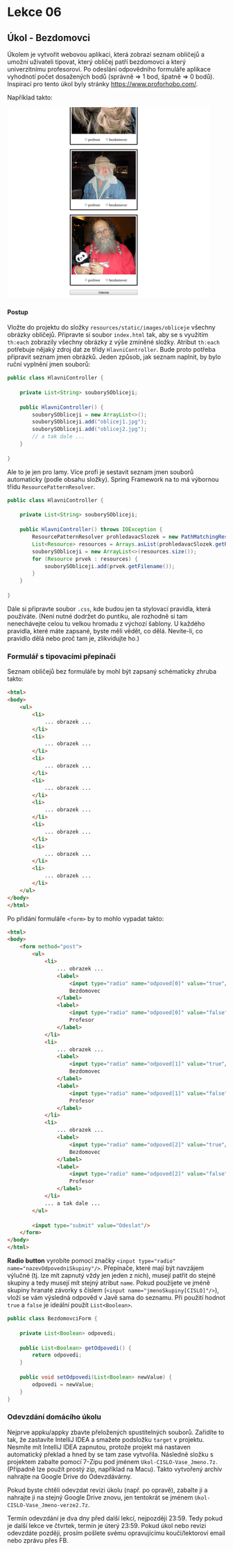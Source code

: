 Lekce 06
========

Úkol - Bezdomovci
-----------------

Úkolem je vytvořit webovou aplikaci, která zobrazí seznam obličejů a umožní uživateli tipovat,
který obličej patří bezdomovci a který univerzitnímu profesorovi.
Po odeslání odpovědního formuláře aplikace vyhodnotí počet dosažených bodů (správně => 1 bod, špatně => 0 bodů).
Inspirací pro tento úkol byly stránky <https://www.proforhobo.com/>.

Například takto:

![](img/ukol06-screenshot.png)




#### Postup

Vložte do projektu do složky `resources/static/images/obliceje` všechny obrázky obličejů.
Připravte si soubor `index.html` tak, aby se s využitím `th:each` zobrazily všechny obrázky z výše zmíněné složky.
Atribut `th:each` potřebuje nějaký zdroj dat ze třídy `HlavniController`.
Bude proto potřeba připravit seznam jmen obrázků.
Jeden způsob, jak seznam naplnit, by bylo ruční vyplnění jmen souborů:

~~~java
public class HlavniController {

    private List<String> souborySObliceji;

    public HlavniController() {
        souborySObliceji = new ArrayList<>();
        souborySObliceji.add("oblicej1.jpg");
        souborySObliceji.add("oblicej2.jpg");
        // a tak dale ...
    }

}
~~~

Ale to je jen pro lamy. Více profi je sestavit seznam jmen souborů automaticky (podle obsahu složky).
Spring Framework na to má výbornou třídu `ResourcePatternResolver`.

~~~java
public class HlavniController {

    private List<String> souborySObliceji;

    public HlavniController() throws IOException {
        ResourcePatternResolver prohledavacSlozek = new PathMatchingResourcePatternResolver();
        List<Resource> resources = Arrays.asList(prohledavacSlozek.getResources("classpath:/static/images/obliceje/*"));
        souborySObliceji = new ArrayList<>(resources.size());
        for (Resource prvek : resources) {
            souborySObliceji.add(prvek.getFilename());
        }
    }

}
~~~

Dále si připravte soubor `.css`, kde budou jen ta stylovací pravidla, která používáte.
(Není nutné dodržet do puntíku, ale rozhodně si tam nenechávejte celou tu velkou hromadu z výchozí šablony.
U každého pravidla, které máte zapsané, byste měli vědět, co dělá.
Nevíte-li, co pravidlo dělá nebo proč tam je, zlikvidujte ho.)



### Formulář s tipovacími přepínači

Seznam obličejů bez formuláře by mohl být zapsaný schématicky zhruba takto:
```html
<html>
<body>
    <ul>
        <li>
            ... obrazek ...
        </li>
        <li>
            ... obrazek ...
        </li>
        <li>
            ... obrazek ...
        </li>
        <li>
            ... obrazek ...
        </li>
        <li>
            ... obrazek ...
        </li>
        <li>
            ... obrazek ...
        </li>
        <li>
            ... obrazek ...
        </li>
        <li>
            ... obrazek ...
        </li>
    </ul>
</body>
</html>
```

Po přidání formuláře `<form>` by to mohlo vypadat takto:

```html
<html>
<body>
    <form method="post">
        <ul>
            <li>
                ... obrazek ...
                <label>
                    <input type="radio" name="odpoved[0]" value="true"/>
                    Bezdomovec
                </label>
                <label>
                    <input type="radio" name="odpoved[0]" value="false"/>
                    Profesor
                </label>
            </li>
            <li>
                ... obrazek ...
                <label>
                    <input type="radio" name="odpoved[1]" value="true"/>
                    Bezdomovec
                </label>
                <label>
                    <input type="radio" name="odpoved[1]" value="false"/>
                    Profesor
                </label>
            </li>
            <li>
                ... obrazek ...
                <label>
                    <input type="radio" name="odpoved[2]" value="true"/>
                    Bezdomovec
                </label>
                <label>
                    <input type="radio" name="odpoved[2]" value="false"/>
                    Profesor
                </label>
            </li>
            ... a tak dale ...
        </ul>

        <input type="submit" value="Odeslat"/>
    </form>
</body>
</html>
```

**Radio button** vyrobíte pomocí značky `<input type="radio" name="nazevOdpovedniSkupiny"/>`.
Přepínače, které mají být navzájem výlučné (tj. lze mít zapnutý vždy jen jeden z nich),
musejí patřit do stejné skupiny a tedy musejí mít stejný atribut `name`.
Pokud použijete ve jméně skupiny hranaté závorky s číslem (`<input name="jmenoSkupiny[CISLO]"/>`),
vloží se vám výsledná odpověd v Javě sama do seznamu. Při použití hodnot `true` a `false`
je ideální použít `List<Boolean>`.

~~~java
public class BezdomovciForm {

    private List<Boolean> odpovedi;

    public List<Boolean> getOdpovedi() {
        return odpovedi;
    }

    public void setOdpovedi(List<Boolean> newValue) {
        odpovedi = newValue;
    }
}
~~~


### Odevzdání domácího úkolu

Nejprve appku/appky zbavte přeložených spustitelných souborů. Zařídíte to tak,
že zastavíte IntelliJ IDEA a smažete podsložku `target` v projektu.
Nesmíte mít IntelliJ IDEA zapnutou, protože projekt má nastaven
automatický překlad a hned by se tam zase vytvořila.
Následně složku s projektem zabalte pomocí 7-Zipu pod jménem `Ukol-CISLO-Vase_Jmeno.7z`.
(Případně lze použít prostý zip, například na Macu).
Takto vytvořený archív nahrajte na Google Drive do Odevzdávárny.

Pokud byste chtěli odevzdat revizi úkolu (např. po opravě),
zabalte ji a nahrajte ji na stejný Google Drive znovu,
jen tentokrát se jménem `Ukol-CISLO-Vase_Jmeno-verze2.7z`.

Termín odevzdání je dva dny před další lekcí, nejpozději 23:59.
Tedy pokud je další lekce ve čtvrtek, termín je úterý 23:59.
Pokud úkol nebo revizi odevzdáte později,
prosím pošlete svému opravujícímu kouči/lektorovi email nebo zprávu přes FB.
